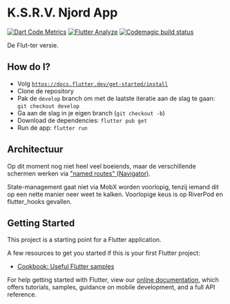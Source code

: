 # K.S.R.V. Njord App
[![Dart Code Metrics](https://github.com/ksrvnjord/app.main/actions/workflows/dartcodemetrics.yml/badge.svg)](https://github.com/ksrvnjord/app.main/actions/workflows/dartcodemetrics.yml)
[![Flutter Analyze](https://github.com/ksrvnjord/app.main/actions/workflows/flutter-analyze.yml/badge.svg)](https://github.com/ksrvnjord/app.main/actions/workflows/flutter-analyze.yml)
[![Codemagic build status](https://api.codemagic.io/apps/639df4a27b07a355e8861df9/639df4a27b07a355e8861df8/status_badge.svg)](https://codemagic.io/apps/639df4a27b07a355e8861df9/639df4a27b07a355e8861df8/latest_build)

De Flut-ter versie.

## How do I?

- Volg [`https://docs.flutter.dev/get-started/install`](https://docs.flutter.dev/get-started/install)
- Clone de repository
- Pak de `develop` branch om met de laatste iteratie aan de slag te gaan: `git checkout develop`
- Ga aan de slag in je eigen branch (`git checkout -b`)
- Download de dependencies: `flutter pub get`
- Run de app: `flutter run`

## Architectuur

Op dit moment nog niet heel veel boeiends, maar de verschillende schermen
werken via ["named routes" (Navigator)](https://api.flutter.dev/flutter/widgets/Navigator-class.html).

State-management gaat niet via MobX worden voorlopig, tenzij iemand dit
op een nette manier neer weet te kalken. Voorlopige keus is op RiverPod 
en flutter_hooks gevallen.

## Getting Started

This project is a starting point for a Flutter application.

A few resources to get you started if this is your first Flutter project:

- [Cookbook: Useful Flutter samples](https://flutter.dev/docs/cookbook)

For help getting started with Flutter, view our
[online documentation](https://flutter.dev/docs), which offers tutorials,
samples, guidance on mobile development, and a full API reference.
